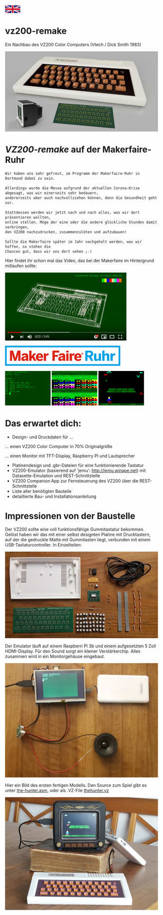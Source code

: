[![change to english version](images/en.png)](en)

# vz200-remake
Ein Nachbau des VZ200 Color Computers (Vtech / Dick Smith 1983)

![Prototyp](images/vz200-teaser.jpg "VZ200 - 70%")

# *VZ200-remake* auf der Makerfaire-Ruhr

    Wir haben uns sehr gefreut, im Programm der Makerfaire-Ruhr in Dortmund dabei zu sein.
    
    Allerdings wurde die Messe aufgrund der aktuellen Corona-Krise abgesagt, was wir einerseits sehr bedauern, 
    andererseits aber auch nachvollziehen können, denn die Gesundheit geht vor.

    Stattdessen werden wir jetzt nach und nach alles, was wir dort präsentieren wollten, 
    online stellen. Möge der eine oder die andere glückliche Stunden damit verbringen,
    den VZ200 nachzudrucken, zusammenzulöten und aufzubauen!
    
    Sollte die Makerfaire später im Jahr nachgeholt werden, was wir hoffen, so stehen die
    Chancen gut, dass wir uns dort sehen ;-) 

Hier findet ihr schon mal das Video, das bei der Makerfaire im Hintergrund mitlaufen sollte:

[![VZ200 Presentation Makerfaire](images/vz200-remake-presentation-youtube.png)](https://www.youtube.com/watch?v=7TxQ1y71ufA)

[![makerfaire-ruhr.com/maker2020](images/makerfaire-ruhr-banner.png)](https://www.makerfaire-ruhr.com/meet-the-makers)

![Screenshot_02](images/screenshot_02.png "Basic Programming")
![Screenshot_03](images/screenshot_03.png "Charset")
![Screenshot_05](images/screenshot_05.png "the hunter - bit by a bat")

# Das erwartet dich:

* Design- und Druckdaten für ...

... einen VZ200 Color Computer in 70% Originalgröße

... einen Monitor mit TFT-Display, Raspberry PI und Lautsprecher

* Platinendesign und .gbr-Dateien für eine funktionierende Tastatur
* VZ200-Emulator (basierend auf 'jemu': http://jemu.winape.net) mit Datasette-Emulation und REST-Schnittstelle
* VZ200 Companion App zur Fernsteuerung des VZ200 über die REST-Schnittstelle
* Liste aller benötigten Bauteile
* detaillierte Bau- und Installationsanleitung

# Impressionen von der Baustelle
 
Der VZ200 sollte eine voll funktionsfähige Gummitastatur bekommen. Gelöst haben wir das mit einer selbst designten Platine mit Drucktastern, auf der die gedruckte Matte mit Gummitasten liegt, verbunden mit einem USB-Tastaturcontroller. In Einzelteilen: 

![img_chassis_19_platine_teile](images/img_chassis_19_platine_teile.jpg "Tastatur in Einzelteilen")

Der Emulator läuft auf einem Raspberri PI 3b und einem aufgesetzten 5 Zoll HDMI-Display. Für den Sound sorgt ein kleiner Verstärkerchip. Alles zusammen wird in ein Monitorgehäuse eingebaut.

![img_monitor_12_raspberry_tft_audio_funktion](images/img_monitor_12_raspberry_tft_audio_funktion.jpg "VZ200 auf dem Raspi mit Sound")

Hier ein Bild des ersten fertigen Modells. Den Source zum Spiel gibt es unter [the-hunter.asm](examples/the-hunter.asm), oder als .VZ-File [thehunter.vz](examples/thehunter.vz)

![VZ200-komplett-5Zoll-Monitor-TheHunter](images/VZ200-komplett-5Zoll-Monitor-TheHunter.jpg "das erste fertige Modell")


